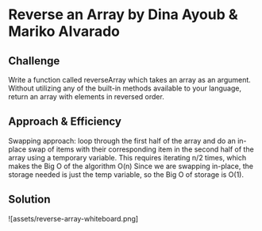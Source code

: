 # Reverse an Array by Dina Ayoub & Mariko Alvarado

<!-- Short summary or background information -->

## Challenge

Write a function called reverseArray which takes an array as an argument. Without utilizing any of the built-in methods available to your language, return an array with elements in reversed order.

## Approach & Efficiency

Swapping approach: loop through the first half of the array and do an in-place swap of items with their corresponding item in the second half of the array using a temporary variable.
This requires iterating n/2 times, which makes the Big O of the algorithm O(n)
Since we are swapping in-place, the storage needed is just the temp variable, so the Big O of storage is O(1).

## Solution
<!-- Embedded whiteboard image -->
![assets/reverse-array-whiteboard.png]
